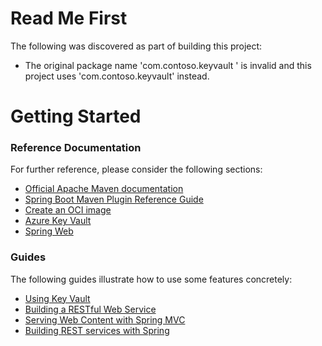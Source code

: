 # Read Me First
The following was discovered as part of building this project:

* The original package name 'com.contoso.keyvault ' is invalid and this project uses 'com.contoso.keyvault' instead.

# Getting Started

### Reference Documentation
For further reference, please consider the following sections:

* [Official Apache Maven documentation](https://maven.apache.org/guides/index.html)
* [Spring Boot Maven Plugin Reference Guide](https://docs.spring.io/spring-boot/docs/2.5.8-SNAPSHOT/maven-plugin/reference/html/)
* [Create an OCI image](https://docs.spring.io/spring-boot/docs/2.5.8-SNAPSHOT/maven-plugin/reference/html/#build-image)
* [Azure Key Vault](https://github.com/Azure/azure-sdk-for-java/tree/master/sdk/spring/azure-spring-boot-starter-keyvault-secrets)
* [Spring Web](https://docs.spring.io/spring-boot/docs/2.6.1/reference/htmlsingle/#boot-features-developing-web-applications)

### Guides
The following guides illustrate how to use some features concretely:

* [Using Key Vault](https://github.com/Azure/azure-sdk-for-java/tree/master/sdk/spring/azure-spring-boot-samples/azure-spring-boot-sample-keyvault-secrets)
* [Building a RESTful Web Service](https://spring.io/guides/gs/rest-service/)
* [Serving Web Content with Spring MVC](https://spring.io/guides/gs/serving-web-content/)
* [Building REST services with Spring](https://spring.io/guides/tutorials/bookmarks/)

